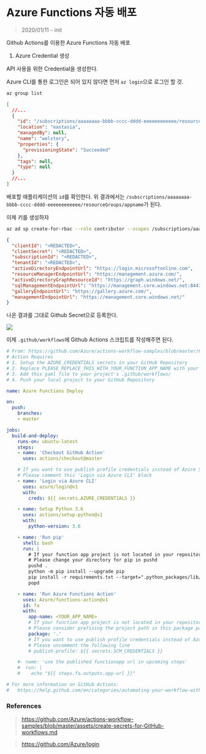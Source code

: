 # Azure Functions 자동 배포

> 2020/01/11 - init

Github Actions를 이용한 Azure Functions 자동 배포

1. Azure Credential 생성

API 사용을 위한 Credential을 생성한다.

Azure CLI를 통한 로그인은 되어 있지 않다면 먼저 `az login`으로 로그인 할 것.

```sh
az group list
```

```json
[
  //...
  {
    "id": "/subscriptions/aaaaaaaa-bbbb-cccc-dddd-eeeeeeeeeeee/resourceGroups/appname",
    "location": "eastasia",
    "managedBy": null,
    "name": "welstory",
    "properties": {
      "provisioningState": "Succeeded"
    },
    "tags": null,
    "type": null
  }
  //...
]
```

배포할 애플리케이션의 `id`를 확인한다.
위 결과에서는 `/subscriptions/aaaaaaaa-bbbb-cccc-dddd-eeeeeeeeeeee/resourceGroups/appname`가 된다.

이제 키를 생성하자

```sh
az ad sp create-for-rbac --role contributor --scopes /subscriptions/aaaaaaaa-bbbb-cccc-dddd-eeeeeeeeeeee/resourceGroups/appname --sdk-auth
```

```json
{
  "clientId": "<REDACTED>",
  "clientSecret": "<REDACTED>",
  "subscriptionId": "<REDACTED>",
  "tenantId": "<REDACTED>",
  "activeDirectoryEndpointUrl": "https://login.microsoftonline.com",
  "resourceManagerEndpointUrl": "https://management.azure.com/",
  "activeDirectoryGraphResourceId": "https://graph.windows.net/",
  "sqlManagementEndpointUrl": "https://management.core.windows.net:8443/",
  "galleryEndpointUrl": "https://gallery.azure.com/",
  "managementEndpointUrl": "https://management.core.windows.net/"
}
```

나온 결과를 그대로 Github Secret으로 등록한다.

![](https://github.com/Azure/actions-workflow-samples/raw/master/assets/images/Add-secret-name-value.png)

이제 `.github/workflows`에 Github Actions 스크립트를 작성해주면 된다.

```yml
# From: https://github.com/Azure/actions-workflow-samples/blob/master/FunctionApp/linux-python-functionapp-on-azure.yml
# Action Requires
# 1. Setup the AZURE_CREDENTIALS secrets in your GitHub Repository
# 2. Replace PLEASE_REPLACE_THIS_WITH_YOUR_FUNCTION_APP_NAME with your Azure function app name
# 3. Add this yaml file to your project's .github/workflows/
# 4. Push your local project to your GitHub Repository

name: Azure Functions Deploy

on:
  push:
    branches:
    - master

jobs:
  build-and-deploy:
    runs-on: ubuntu-latest
    steps:
    - name: 'Checkout GitHub Action'
      uses: actions/checkout@master

    # If you want to use publish profile credentials instead of Azure Service Principal
    # Please comment this 'Login via Azure CLI' block
    - name: 'Login via Azure CLI'
      uses: azure/login@v1
      with:
        creds: ${{ secrets.AZURE_CREDENTIALS }}

    - name: Setup Python 3.6
      uses: actions/setup-python@v1
      with:
        python-version: 3.6

    - name: 'Run pip'
      shell: bash
      run: |
        # If your function app project is not located in your repository's root
        # Please change your directory for pip in pushd
        pushd .
        python -m pip install --upgrade pip
        pip install -r requirements.txt --target=".python_packages/lib/python3.6/site-packages"
        popd

    - name: 'Run Azure Functions Action'
      uses: Azure/functions-action@v1
      id: fa
      with:
        app-name: <YOUR_APP_NAME>
        # If your function app project is not located in your repository's root
        # Please consider prefixing the project path in this package parameter
        package: '.'
        # If you want to use publish profile credentials instead of Azure Service Principal
        # Please uncomment the following line
        # publish-profile: ${{ secrets.SCM_CREDENTIALS }}

    #- name: 'use the published functionapp url in upcoming steps'
    #  run: |
    #    echo "${{ steps.fa.outputs.app-url }}"

# For more information on GitHub Actions:
#   https://help.github.com/en/categories/automating-your-workflow-with-github-actions
```

### References 

> https://github.com/Azure/actions-workflow-samples/blob/master/assets/create-secrets-for-GitHub-workflows.md

> https://github.com/Azure/login